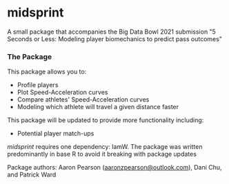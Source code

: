 # midsprint

A small package that accompanies the Big Data Bowl 2021 submission "5 Seconds or Less: Modeling player biomechanics to predict pass outcomes"

### The Package

This package allows you to:
* Profile players
* Plot Speed-Acceleration curves
* Compare athletes' Speed-Acceleration curves
* Modeling which athlete will travel a given distance faster

This package will be updated to provide more functionality including:
* Potential player match-ups

*midsprint* requires one dependency: lamW. The package was written predominantly in base R to avoid it breaking with package updates

Package authors:
Aaron Pearson (aaronzpearson@outlook.com), Dani Chu, and Patrick Ward

